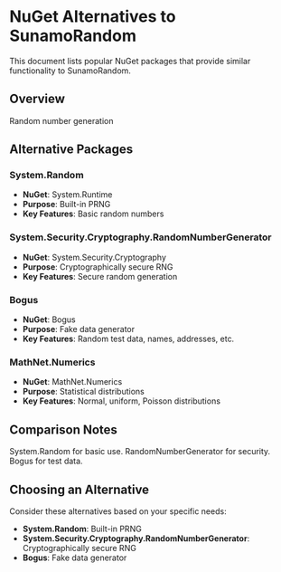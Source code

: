 # NuGet Alternatives to SunamoRandom

This document lists popular NuGet packages that provide similar functionality to SunamoRandom.

## Overview

Random number generation

## Alternative Packages

### System.Random
- **NuGet**: System.Runtime
- **Purpose**: Built-in PRNG
- **Key Features**: Basic random numbers

### System.Security.Cryptography.RandomNumberGenerator
- **NuGet**: System.Security.Cryptography
- **Purpose**: Cryptographically secure RNG
- **Key Features**: Secure random generation

### Bogus
- **NuGet**: Bogus
- **Purpose**: Fake data generator
- **Key Features**: Random test data, names, addresses, etc.

### MathNet.Numerics
- **NuGet**: MathNet.Numerics
- **Purpose**: Statistical distributions
- **Key Features**: Normal, uniform, Poisson distributions

## Comparison Notes

System.Random for basic use. RandomNumberGenerator for security. Bogus for test data.

## Choosing an Alternative

Consider these alternatives based on your specific needs:
- **System.Random**: Built-in PRNG
- **System.Security.Cryptography.RandomNumberGenerator**: Cryptographically secure RNG
- **Bogus**: Fake data generator
